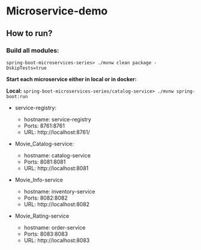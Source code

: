 # Microservice-demo

## How to run?

### Build all modules:

`spring-boot-microservices-series> ./mvnw clean package -DskipTests=true`

**Start each microservice either in local or in docker:**

**Local:** `spring-boot-microservices-series/catalog-service> ./mvnw spring-boot:run`

* service-registry:
    * hostname: service-registry
    * Ports: 8761:8761
    * URL: http://localhost:8761/

* Movie_Catalog-service:
    * hostname: catalog-service
    * Ports: 8081:8081
    * URL: http://localhost:8081
    
* Movie_Info-service   
    * hostname: inventory-service
    * Ports: 8082:8082
    * URL: http://localhost:8082
    
* Movie_Rating-service  
    * hostname: order-service
    * Ports: 8083:8083
    * URL: http://localhost:8083 
